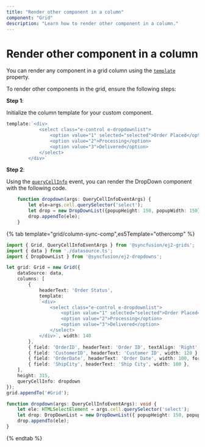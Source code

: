 ```yaml
---
title: "Render other component in a column"
component: "Grid"
description: "Learn how to render other component in a column."
---
```


# Render other component in a column

You can render any component in a grid column using the [`template`](../../api/grid/column/#template) property.

To render other components in the grid, ensure the following steps:

**Step 1**:

Initialize the column template for your custom component.

```typescript
template:`<div>
            <select class="e-control e-dropdownlist">
                <option value="1" selected="selected">Order Placed</option>
                <option value="2">Processing</option>
                <option value="3">Delivered</option>
            </select>
        </div>`

```

**Step 2**:

Using the [`queryCellInfo`](../../api/grid/#querycellinfo) event, you can render the DropDown component with the following code.

```typescript
    function dropdown(args: QueryCellInfoEventArgs) {
        let ele=args.cell.querySelector('select');
        let drop = new DropDownList({popupHeight: 150, popupWidth: 150});
        drop.appendTo(ele);
    }

```

{% tab template="grid/column-sync-comp",es5Template="othercomp" %}

```typescript
import { Grid, QueryCellInfoEventArgs } from '@syncfusion/ej2-grids';
import { data } from './datasource.ts';
import { DropDownList } from '@syncfusion/ej2-dropdowns';

let grid: Grid = new Grid({
    dataSource: data,
    columns: [
        {
            headerText: 'Order Status',
            template:
            `<div>
                <select class="e-control e-dropdownlist">
                    <option value="1" selected="selected">Order Placed</option>
                    <option value="2">Processing</option>
                    <option value="3">Delivered</option>
                </select>
            </div>`, width: 140
        },
        { field: 'OrderID', headerText: 'Order ID', textAlign: 'Right', width: 100 },
        { field: 'CustomerID', headerText: 'Customer ID', width: 120 },
        { field: 'OrderDate', headerText: 'Order Date', width: 100, format: 'yMd' },
        { field: 'ShipCity', headerText: 'Ship City', width: 100 },
    ],
    height: 315,
    queryCellInfo: dropdown
});
grid.appendTo('#Grid');

function dropdown(args: QueryCellInfoEventArgs): void {
    let ele: HTMLSelectElement = args.cell.querySelector('select');
    let drop: DropDownList = new DropDownList({ popupHeight: 150, popupWidth: 150 });
    drop.appendTo(ele);
}

```

{% endtab %}
